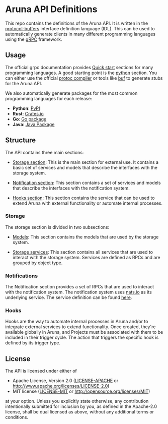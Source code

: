 # Aruna API Definitions

This repo contains the definitions of the Aruna API. It is written in the [protocol-buffers](https://developers.google.com/protocol-buffers) interface definition language (IDL). This can be used to automatically generate clients in many different programming languages using the [gRPC](https://grpc.io/docs/what-is-grpc/introduction/) framework. 


## Usage

The official grpc documentation provides [Quick start](https://grpc.io/docs/languages/) sections for many programming languages. A good starting point is the [python](https://grpc.io/docs/languages/python/quickstart/#generate-grpc-code) section. You can either use the official [protoc compiler](https://grpc.io/docs/protoc-installation/) or tools like [buf](https://buf.build/) to generate stubs for the Aruna API.

We also automatically generate packages for the most common programming languages for each release:
- **Python**: [PyPI](https://pypi.org/project/Aruna-Python-API/) 
- **Rust**: [Crates.io](https://crates.io/crates/aruna-rust-api)
- **Go**: [Go package](https://github.com/ArunaStorage/go-api/releases/)
- **Java**: [Java Package](https://github.com/ArunaStorage/java-api/packages)


## Structure

The API contains three main sections:

- [Storage section](#storage): This is the main section for external use. It contains a basic set of services and models that describe the interfaces with the storage system.

- [Notification section](#notifications): This section contains a set of services and models that describe the interfaces with the notification system.

- [Hooks section](#internal): This section contains the service that can be used to extend Aruna with external functionality or automate internal processes.


### Storage

The storage section is divided in two subsections:

- [Models](aruna/api/storage/models/v2/): This section contains the models that are used by the storage system. 

- [Storage services](aruna/api/storage/services/v2/): This section contains all services that are used to interact with the storage system. Services are defined as RPCs and are grouped by object type.


### Notifications

The Notification section provides a set of RPCs that are used to interact with the notification system. The notification system uses [nats.io](https://nats.io/) as its underlying service. The service definition can be found [here](notifications/services/v2/notification_service.proto).


### Hooks

Hooks are the way to automate internal processes in Aruna and/or to integrate external services to extend functionality. Once created, they're available globally in Aruna, and Projects must be associated with them to be included in their trigger cycle. The action that triggers the specific hook is defined by its trigger type.


## License

The API is licensed under either of

 * Apache License, Version 2.0 ([LICENSE-APACHE](LICENSE-APACHE) or http://www.apache.org/licenses/LICENSE-2.0)
 * MIT license ([LICENSE-MIT](LICENSE-MIT) or http://opensource.org/licenses/MIT)

at your option. Unless you explicitly state otherwise, any contribution intentionally submitted for inclusion by you, as defined in the Apache-2.0 license, shall be dual licensed as above, without any additional terms or conditions. 
